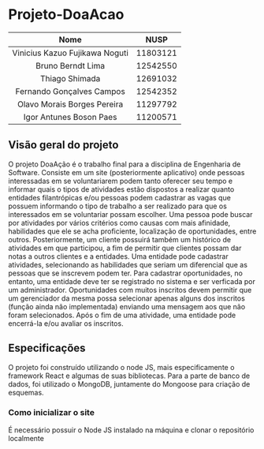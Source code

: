 # Projeto-DoaAcao
 
|             Nome              | NUSP    |
|:-----------------------------:|:-------:|
|Vinicius Kazuo Fujikawa Noguti | 11803121|
|Bruno Berndt Lima              | 12542550|
|Thiago Shimada                 | 12691032|
|Fernando Gonçalves Campos      | 12542352|
|Olavo Morais Borges Pereira    | 11297792|
|Igor Antunes Boson Paes        | 11200571|

## Visão geral do projeto
O projeto DoaAção é o trabalho final para a disciplina de Engenharia de Software. Consiste em um site (posteriormente aplicativo) onde pessoas interessadas em se voluntariarem podem tanto oferecer seu tempo e informar quais o tipos de atividades estão dispostos a realizar quanto entidades filantrópicas e/ou pessoas podem cadastrar as vagas que possuem informando o tipo de trabalho a ser realizado para que os interessados em se voluntariar possam escolher.
Uma pessoa pode buscar por atividades por vários critérios como causas com mais afinidade, habilidades que ele se acha proficiente, localização de oportunidades, entre outros. Posteriormente, um cliente possuirá também um histórico de atividades em que participou, a fim de permitir que clientes possam dar notas a outros clientes e a entidades.
Uma entidade pode cadastrar atividades, selecionando as habilidades que seriam um diferencial que as pessoas que se inscrevem podem ter. Para cadastrar oportunidades, no entanto, uma entidade deve ter se registrado no sistema e ser verficada por um administrador. Oportunidades com muitos inscritos devem permitir que um gerenciador da mesma possa selecionar apenas alguns dos inscritos (função ainda não implementada) enviando uma mensagem aos que não foram selecionados. Após o fim de uma atividade, uma entidade pode encerrá-la e/ou avaliar os inscritos.

## Especificações
O projeto foi construído utilizando o node JS, mais especificamente o framework React e algumas de suas bibliotecas. Para a parte de banco de dados, foi utilizado o MongoDB, juntamente do Mongoose para criação de esquemas.

### Como inicializar o site
É necessário possuir o Node JS instalado na máquina e clonar o repositório localmente
